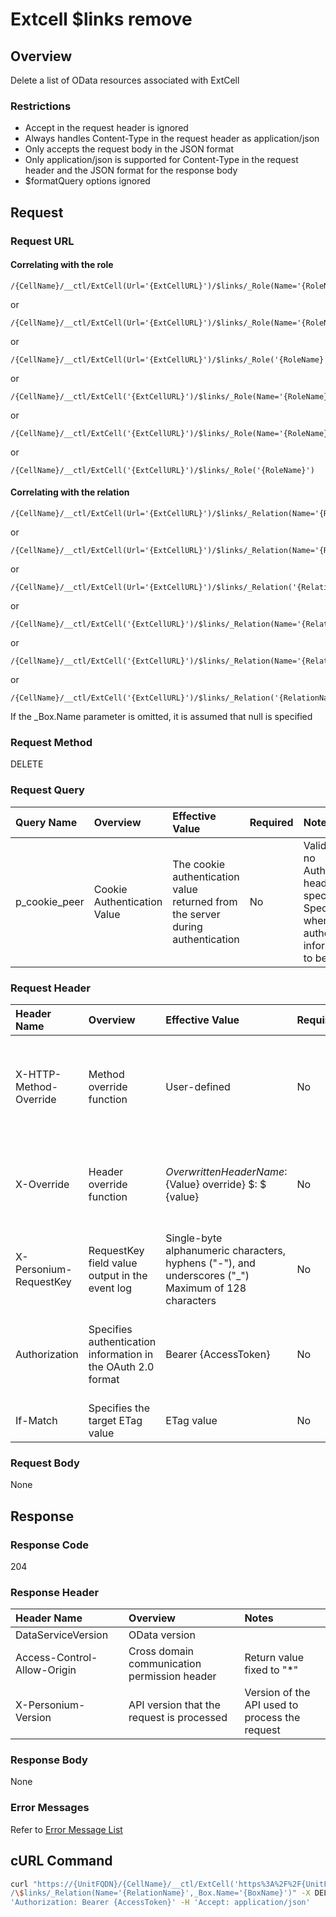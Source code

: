 # Extcell $links remove

## Overview

Delete a list of OData resources associated with ExtCell

### Restrictions

* Accept in the request header is ignored
* Always handles Content-Type in the request header as application/json
* Only accepts the request body in the JSON format
* Only application/json is supported for Content-Type in the request header and the JSON format for the response body
* $formatQuery options ignored

## Request

### Request URL

#### Correlating with the role

```
/{CellName}/__ctl/ExtCell(Url='{ExtCellURL}')/$links/_Role(Name='{RoleName}',_Box.Name='{BoxName}')
```

or

```
/{CellName}/__ctl/ExtCell(Url='{ExtCellURL}')/$links/_Role(Name='{RoleName}')
```

or

```
/{CellName}/__ctl/ExtCell(Url='{ExtCellURL}')/$links/_Role('{RoleName}')
```

or

```
/{CellName}/__ctl/ExtCell('{ExtCellURL}')/$links/_Role(Name='{RoleName}',_Box.Name='{BoxName}')
```

or

```
/{CellName}/__ctl/ExtCell('{ExtCellURL}')/$links/_Role(Name='{RoleName}')
```

or

```
/{CellName}/__ctl/ExtCell('{ExtCellURL}')/$links/_Role('{RoleName}')
```

#### Correlating with the relation

```
/{CellName}/__ctl/ExtCell(Url='{ExtCellURL}')/$links/_Relation(Name='{RelationName}',_Box.Name='{BoxName}')
```

or

```
/{CellName}/__ctl/ExtCell(Url='{ExtCellURL}')/$links/_Relation(Name='{RelationName}')
```

or

```
/{CellName}/__ctl/ExtCell(Url='{ExtCellURL}')/$links/_Relation('{RelationName}')
```

or

```
/{CellName}/__ctl/ExtCell('{ExtCellURL}')/$links/_Relation(Name='{RelationName}',_Box.Name='{BoxName}')
```

or

```
/{CellName}/__ctl/ExtCell('{ExtCellURL}')/$links/_Relation(Name='{RelationName}')
```

or

```
/{CellName}/__ctl/ExtCell('{ExtCellURL}')/$links/_Relation('{RelationName}')
```

If the \_Box.Name parameter is omitted, it is assumed that null is specified

### Request Method

DELETE

### Request Query

|Query Name|Overview|Effective Value|Required|Notes|
|:--|:--|:--|:--|:--|
|p_cookie_peer|Cookie Authentication Value|The cookie authentication value returned from the server during authentication|No|Valid only if no Authorization header specified<br>Specify this when cookie authentication information is to be used|

### Request Header

|Header Name|Overview|Effective Value|Required|Notes|
|:--|:--|:--|:--|:--|
|X-HTTP-Method-Override|Method override function|User-defined|No|If you specify this value when requesting with the POST method, the specified value will be used as a method.|
|X-Override|Header override function|${OverwrittenHeaderName}:${Value} override} $: $ {value}|No|Overwrite normal HTTP header value. To overwrite multiple headers, specify multiple X-Override headers.|
|X-Personium-RequestKey|RequestKey field value output in the event log|Single-byte alphanumeric characters, hyphens ("-"), and underscores ("_")<br>Maximum of 128 characters|No|PCS-${UNIXtime} by default|
|Authorization|Specifies authentication information in the OAuth 2.0 format|Bearer {AccessToken}|No|* Authentication tokens are the tokens acquired using the Authentication Token Acquisition API|
|If-Match|Specifies the target ETag value|ETag value|No|[*] by default|

### Request Body

None


## Response

### Response Code

204

### Response Header

|Header Name|Overview|Notes|
|:--|:--|:--|
|DataServiceVersion|OData version||
|Access-Control-Allow-Origin|Cross domain communication permission header|Return value fixed to "*"|
|X-Personium-Version|API version that the request is processed|Version of the API used to process the request|

### Response Body

None

### Error Messages

Refer to [Error Message List](004_Error_Messages.md)


## cURL Command

```sh
curl "https://{UnitFQDN}/{CellName}/__ctl/ExtCell('https%3A%2F%2F{UnitFQDN}%2F{ExtCellName}%2F')
/\$links/_Relation(Name='{RelationName}',_Box.Name='{BoxName}')" -X DELETE -i -H \
'Authorization: Bearer {AccessToken}' -H 'Accept: application/json'
```


